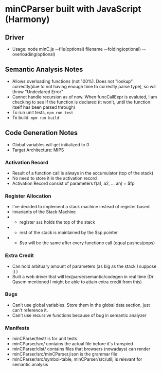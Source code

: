 # minCParser built with JavaScript (Harmony)

## Driver
+ Usage: node minC.js --file(optional) filename --folding(optional) --overloading(optional)

## Semantic Analysis Notes
+ Allows overloading functions (not 100%). Does not "lookup" correctly(due to not having enough time to correctly parse type), so will throw "Undeclared Error"
+ Cannot handle recursion as of now. When funcCallExpr is evaluted, I am checking to see if the function is declared (it won't, until the function itself has been parsed through)
+ To run unit tests, `npm run test`
+ To build: `npm run build`

## Code Generation Notes
+ Global variables will get initialized to 0
+ Target Architecture: MIPS

### Activation Record
+ Result of a function call is always in the accumulator (top of the stack)
+ No need to store it in the activation record
+ Activation Record consist of parameters f(a1, a2, ... an) + $fp

### Register Allocation
+ I've decided to implement a stack machine instead of register based.
+ Invariants of the Stack Machine
+ + register `$a1` holds the top of the stack
+ + rest of the stack is maintained by the $sp pointer
+ + $sp will be the same after every functiono call (equal pushes/pops)

### Extra Credit
+ Can hold arbituary amount of parameters (as big as the stack I suppose :) )
+ Built a web driver that will lex/parse/semantic/codegen in real time (Dr Qasem mentioned I might be able to attain extra credit from this)


### Bugs
+ Can't use global variables. Store them in the global data section, just can't reference it.
+ Can't use recursive functions because of bug in semantic analyzer

### Manifests
+ minCParser/test/ is for unit tests
+ minCParser/src/ contains the actual file before it's transpied
+ minCParser/dist/ contains files that browsers (nowadays) can render
+ minCParser/src/minCParser.jison is the grammar file
+ minCParser/src/symbol-table, minCParser/src/util, is relevant for semantic analysis



